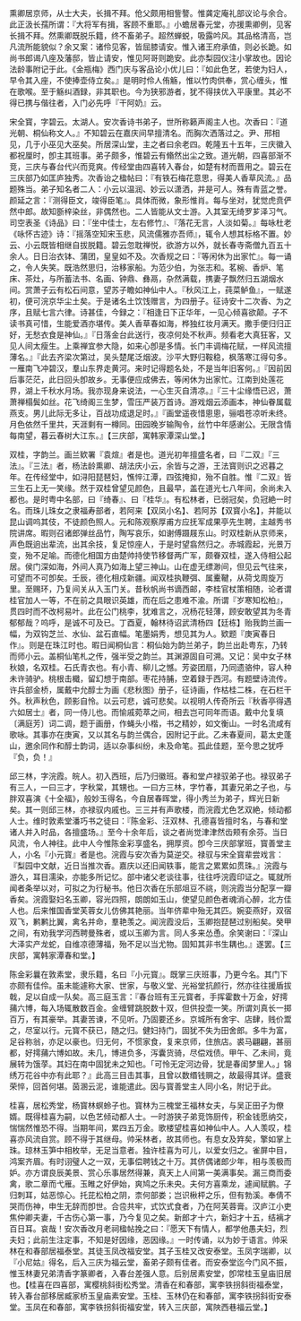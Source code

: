<!-- { "loadSidebar": true } -->
熏卿居京师，从士大夫，长揖不拜。伧父颇用相訾謷。惟龚定庵礼部议论与余合。此正汲长孺所谓：『大将军有揖，客顾不重耶。』小蟾居春元堂，亦援熏卿例，见客长揖不拜。然熏卿既脱乐籍，终不畜弟子。超然蝉蜕，吸露吟风。其品格清高，岂凡流所能貌似？余又案：诸伶见客，皆屈膝请安。惟入诸王府承值，则必长跪。如尚书郎谒八座及藩邸，皆止请安，惟见阿哥则跪安。此亦梨园仪注小掌故也。因论法龄事附记于此。《金瓶梅》西门庆与客品论小优儿曰：『如此色艺，若使为妇人，早令其入座，不使捧壶侍立矣。』是明时伶人侑觞，惟以竹肉供奉，赏心缠头，惟在歌喉。至于觞纠酒録，非其职也。今为狭邪游者，犹不得挟优入平康里。其必不得已携与偕往者，入门必先呼『干阿奶』云。

宋全寳，字碧云。太湖人。安次香诗书弟子，世所称籁声阁主人也。次香曰：『道光朝、桐仙称文人。』不知碧云在嘉庆间早擅清名。而胸次洒落过之。尹、邢相见，几于小巫见大巫矣。所居深山堂，主之者曰余老四。乾隆五十五年，三庆徽入都祝厘时，卽主其班事。弟子颇多，惟碧云有翛然出尘之致。道光朝，四喜部渐不竞，三庆与春台代兴而竞爽。传经堂由四喜转入春台，如楚有材而晋用之。碧云在三庆部乃如匡庐独秀。次香诒之楹帖曰：『有铁石梅花意思，得美人香草风流。』品题殊当。弟子知名者二人：小云以温润、妙云以潇洒，并是可人。殊有青蓝之誉。颜延之言：『测得臣文，竣得臣笔』。具体而微，象形惟肖。每与坐对，犹觉虎贲俨然中郎。故知斵梓染丝，非偶然也。二人皆能从文士游。入其室无绮罗芗泽习气。司空表圣《诗品》曰：『坐中佳士，左右修竹』、『落花无言，人淡如菊。』每咏杜老《咏怀古迹》诗：『摇落空知宋玉悲，风流儒雅亦吾师』，辄令人想其标格不置。妙云、小云既皆相继自拔脱籍。碧云忽耽禅悦，欲游方以外，就长春寺斋僧九百五十余人。日日治衣钵、蒲团，皇皇如不及。次香规之曰：『等闲休为出家忙』。每一诵之，令人失笑。既浩然思归，治移家船。为范少伯，为张志和。茗椀、香炉、笔床、茶灶，与所蓄法书、名画、钟鼎、彝鬲，杂然满载，携妻子飘然归五湖烟水间。赏萧子云有松石间意，望苏子瞻如神仙中人。『秋风江上，莼菜鲈鱼』，一赋遂初，便可浣京华尘土矣。于是诸名土饮饯赠言，为四册子。征诗安十二次香、为之序，且赋七言六律。诗甚佳，今録之：『相逢日下正华年，一见心倾喜欲颠。子不读书真可惜，生能爱酒亦堪传。美人香草春如海，桦独红妆月满天。撒手便归归正好，无愁衣食是神仙。』『日落金台此送行，夜凉何处不秋声。频看老大真狂客，又见人间太瘦生。上乘禅宜参大隐，如来心卽是多情。长门丰调梅花赋，一样风流擅薄名。』『此去齐梁次第过，吴头楚尾泛烟波。沙平大野归鞍稳，枫落寒江得句多。一雁南飞冲碧汉，羣山东界走黄河。来时记得题名处，不是当年旧客何。』『因前因后事茫茫，此日回头卽故乡。无事便应成佛去，等闲休为出家忙。江南到处莲花界，湖上千秋水月场。我亦现身来说法，一心生灭自清凉。』『三十尘缘悟已迟，萧萧禅榻鬓如丝。花飞绮阁三生梦，雪压严装万首诗。游戏烟云添画本，神仙眷属载燕支。男儿此际无多让，百战功成退足时。』『画堂遥夜惜悤悤，骊唱苍凉听未终。月色依然千里共，天涯剩有一樽同。田园晚岁输陶令，丝竹中年感谢公。无限含情每南望，暮云春树大江东。』【三庆部，寓韩家潭深山堂。】

双桂，字韵兰。画兰欵署『袁煊』者是也。道光初年擅盛名者，曰『二双』『三法』。『三法』者，杨法龄熏卿、胡法庆小云，余皆与之游，王法寳则识之迟暮之年。在传经堂中，如浔阳琵琶妇，憔悴江潭，四弦掩抑，殆不自胜。惟『二双』皆三生石上无一笑缘。然于双桂曾望见颜色，且最早，盖在道光七八年间，余尚未入都也。是时粤中名部，曰『绮春』、曰『桂华』。有松林者，已弱冠矣，负冠絶一时名。而珠儿珠女之隶福寿部者，若阿来【双凤小名】、若阿苏【双寳小名】，并能以昆山调呜其伎，不徒颜色照人。元和陈观察厚甫方应抚军成果亭先生聘，主越秀书院讲席。暇则召诸郎弹丝品竹，陶写哀乐，如谢傅蹑屐东山。时双桂新从京师来，声色既逈出辈流，出其余技，复足惊座人，于是时望翕然归之。赤城霞起，光景万变，殆不足喻。而德化相国方由楚帅持使节移督两广军，颇眷双桂，遂入侍相公起居。侯门深如海，外间人真乃如海上望三神山。山在虚无缥渺间，但见云气往来，可望而不可卽矣。壬辰，德化相戍新疆。闻双桂执鞭弭、属櫜鞬，从荷戈周旋万里。至赐环，乃复间关从入玉门关。昔秋帆尚书谪西邮，李桂官杖策相随，论者谓桂官加人一等，不在前之具眼识英雄，而在后之患难不渝。所谓『岁寒知松柏』，贯四时而不改柯易叶。此在公门桃李，犹难言之，况杨花轻薄，顾安敢望其为冬青郁郁哉？呜呼，是诚不可及已。丁酉夏，翰林待诏武清杨四【廷栋】贻我韵兰画一幅，为双钩芝兰、水仙、盆石直幅。笔墨娟秀，想见其为人。欵题『庚寅春日作』。则是在珠江时也。暇日闻桐仙言：桐仙始为韵兰弟子，韵兰出赴粤东，乃转而师小云。盖桐仙笔札之传，强半受之韵兰。其渊源固自可溯。又记：吴中女子林秋娘，名双桂。石氏青衣也。有小青、柳儿之憾。芳姿团扇，乃同遗骆仲，容人种未许骑驴。桃根击檝，留幻想于南部。枣花持脯，空着録于西河。有题壁诗流传。许兵部金桥，属戴中允醇士为画《悲秋图》册子，征诗画，作枯桂二株，在石栏干外。秋声秋色，顾影自怜。以云可悲，诚可悲矣。以视明人传奇所云『秋香亭得遇六如居士』者，同一侍儿也。而愉戚菀萃之间，相去岂可同年而语。戴中允复填〔满庭芳〕词二调，题于画册，作蝇头小楷，书之精妙，如文衡山。一时名流咸有歌咏。其事亦在庚寅，又以其名与韵兰偶合，因附记于此。乙未春夏间，葛太史蓬山，邀余同作和醇士韵词，适以杂事纠纷，未及命笔。孤此佳题，至今思之犹呼『负，负！』

邱三林，字浣霞。皖人。初入西班，后乃归徽班。春和堂卢禄驭弟子也。禄驭弟子有三人，一曰三才，字秋棠，其甥也。一曰方三林，字竹春，其妻兄弟之子也，与胖双喜演《十全福》，般妙玉得名，今自居春晖堂，得小秀兰为弟子，辉光日新矣。其一则邱三林，亦禄驭内戚也。三三并有声歌楼，而浣霞尤色艺双絶，倾动都人士。维时敦素堂潘巧书之徒曰：『陈金彩、汪双林、孔德喜皆擅时名，与春和堂诸人并入时品，各擅盛场。』至今十余年后，谈之者尚觉津津然齿颊有余芬。当日风流，令人神往。此中人今惟陈金彩享盛名，拥厚资。卽今三庆部掌班，寳善堂主人，小名『小元寳』者是也。浣霞与安次香为莫逆交。禄驭与宋全寳辈尝戏言：『梨园中文献，近日当推次香。嘉庆以还旧闻轶事，能言之累累如贯珠。』浣霞与游久，耳目濡染，亦能多所记忆。部中诸父老谈往事，往往呼浣霞印证之。辄就所闻者条举以对，可拟之为行秘书。他日次香在乐部俎豆不祧，则浣霞当分配享一瓣香矣。浣霞娶妇名玉卿，容光四照，朗朗如玉山，使望见颜色者魂消心醉，北方佳人也。后来惟国香堂芙蓉女儿仿佛其艳丽。当年侪辈中殆无其匹。婉娈燕好，双宿双飞，鹣鹣比翼，禽名并命，羣艳羡之。闻浣霞没后，玉卿抱琵琶过别船矣。癸甲之间，有劝我学河西聘曼殊者，或以玉卿为言。同人多来怂恿。余笑谢曰：『深山大泽实产龙蛇，自维凉德薄福，殆不足以当尤物。固知其非书生耦也。』遂罢。【三庆部，寓韩家潭春和堂。】

陈金彩曩在敦素堂，隶乐籍，名曰『小元寳』。既掌三庆班事，乃更今名。其门下亦颇有佳伶。虽未能遽称大家、世家，与敬义堂、光裕堂抗颜行，然亦往往援盾拔戟，足以自成一队矣。高三庭玉言：『春台班有王元寳者，手挥霍数十万金，好摴蒱六博，每入场辄散数百金。金缠臂跳脱数十双，但供投壶一笑。所谓刘真长一掷百万，有其豪举。其妻苦谏，不见听。乃固要还乡。京城所有舍宇、店肆，贱价鬻之，尽室以行。元寳不获已，随之归。健妇持门，固犹不失为田舍郎。多牛为富，足谷称翁，亦足以豪也。归无何，不惯家食，复来京师，住旅店。裘马翩翩，甚丽都，好摴蒱六博如故。未几，博进负多，泻囊货骑，尽偿戏债。甲午、乙未间，竟展转为饿莩。其妇在南中固犹未之知也。「可怜无定河边骨，犹是春闺梦里人。」锦绣万花谷中亦有此耶？』此高三目击其事，且曾以数缗钱赒之，故最得其详。盛衰荣悴，回首何堪。茵溷云泥，谁能遣此。因与寳善堂主人同小名，附记于此。

桂喜，居松秀堂，杨寳林螟蛉子也。寳林为三槐堂王福林女夫，与吴正田子为僚婿。既得桂喜为嗣，以色艺倾动都人士。一时游狭子弟竞饰厨传，积金钱愿纳交，惴惴然惟恐不得。当期年间，累四五万金。歌楼望桂喜如神仙中人。人人羡叹，桂喜亦风流自赏。顾不得于其继母。帅采林者，故其师也。有息女及筓矣，擎如掌上珠。琼林玉笋中相枚举，无足当意者。独许桂喜为可儿，以爱女归之。雀屏中目，鸿案齐眉。有时诩璧人之一双，无事偿聘钱之十万。其侪偶诸郎少年，相与羡极而妒。亦方谓良辰美景、赏心乐事居然得兼，真天上人间第一美满事矣。漏三商而委禽，歌二章而弋雁。玉睢之好伊始，爽鸠之乐未央。夫何方喜乘龙，遽闻赋鹏。子归刺耳，姑恶惊心。托芘松柏之阴，柰何部娄；岂识楸枰之乐，但有勃溪。奉倩不哭而伤神，申生无辞而卽世。合卺共牢，式饮式食者，乃在阿芙蓉膏。汉庐江小吏焦仲卿夫妻，千古伤心第一事，乃今复见之矣。新郎才十六，新妇才十五，结褵才百日耳。哀哉！安次香改月老祠楹帖挽之曰：『愿天下有情人，都学他愚夫妇，烈夫妇；此前生注定事，不知是好因缘，恶因缘。』一时传诵，以为妙于语言。帅采林在和春部居福泰堂。其徒玉凤改福安堂。其子玉桂又改安泰堂。玉凤字瑞卿，以『小尼姑』得名，后入三庆为福云堂，畜弟子颇有佳者。而安泰堂迄今门风不振，惟玉林妻兄弟清香字篆卿者，入春台差强人意。后别居素安堂，卽常桂玉皇庙旧居也。【桂喜在四喜部，寓樱桃斜街松秀堂。清香在和春部，寓李铁拐斜街福泰堂，转入春台部移居臧家桥玉皇庙素安堂。玉桂、玉林仍在和春部，寓李铁拐斜街安泰堂。玉凤在和春部，寓李铁拐斜街福安堂，转入三庆部，寓陜西巷福云堂。】

